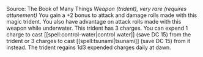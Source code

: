 Source: The Book of Many Things
*Weapon (trident), very rare (requires attunement)*
You gain a +2 bonus to attack and damage rolls made with this magic trident. You also have advantage on attack rolls made with this weapon while underwater.
This trident has 3 charges. You can expend 1 charge to cast [[spell:control-water|control water]] (save DC 15) from the trident or 3 charges to cast [[spell:tsunami|tsunami]] (save DC 15) from it instead. The trident regains 1d3 expended charges daily at dawn.